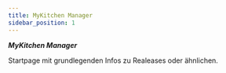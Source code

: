 ```yaml
---
title: MyKitchen Manager
sidebar_position: 1
---
```

***MyKitchen Manager***

Startpage mit grundlegenden Infos zu Realeases oder ähnlichen.